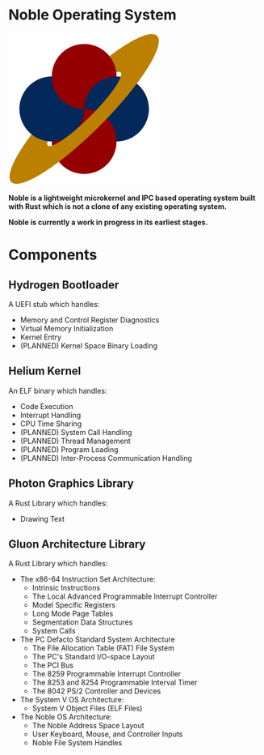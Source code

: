 # Noble Operating System

<img src="./.materials/logo-01.png" alt="Noble Logo (Version 1)" width="300"/>

**Noble is a lightweight microkernel and IPC based operating system built with Rust which is not a clone of any existing operating system.**

**Noble is currently a work in progress in its earliest stages.**

# Components

## Hydrogen Bootloader

A UEFI stub which handles:

* Memory and Control Register Diagnostics
* Virtual Memory Initialization
* Kernel Entry
* (PLANNED) Kernel Space Binary Loading

## Helium Kernel

An ELF binary which handles:

* Code Execution
* Interrupt Handling
* CPU Time Sharing
* (PLANNED) System Call Handling
* (PLANNED) Thread Management
* (PLANNED) Program Loading
* (PLANNED) Inter-Process Communication Handling

## Photon Graphics Library

A Rust Library which handles:

* Drawing Text

## Gluon Architecture Library

A Rust Library which handles:

* The x86-64 Instruction Set Architecture:
  * Intrinsic Instructions
  * The Local Advanced Programmable Interrupt Controller
  * Model Specific Registers
  * Long Mode Page Tables
  * Segmentation Data Structures
  * System Calls
* The PC Defacto Standard System Architecture
  * The File Allocation Table (FAT) File System
  * The PC's Standard I/O-space Layout
  * The PCI Bus
  * The 8259 Programmable Interrupt Controller
  * The 8253 and 8254 Programmable Interval Timer
  * The 8042 PS/2 Controller and Devices
* The System V OS Architecture:
  * System V Object Files (ELF Files)
* The Noble OS Architecture:
  * The Noble Address Space Layout
  * User Keyboard, Mouse, and Controller Inputs
  * Noble File System Handles
